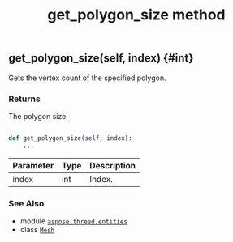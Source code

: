 ﻿---
title: get_polygon_size method
second_title: Aspose.3D for Python via .NET API References
description: 
type: docs
weight: 120
url: /python-net/aspose.threed.entities/mesh/get_polygon_size/
is_root: false
---

## get_polygon_size(self, index) {#int}

Gets the vertex count of the specified polygon.


### Returns 


The polygon size.


```python

def get_polygon_size(self, index):
    ...
```


| Parameter | Type | Description |
| :- | :- | :- |
| index | int | Index. |



### See Also
* module [`aspose.threed.entities`](../../)
* class [`Mesh`](/3d/python-net/aspose.threed.entities/mesh)
